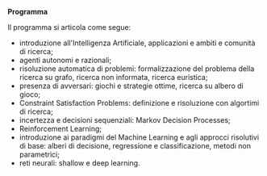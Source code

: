 **Programma**

Il programma si articola come segue:  

- introduzione all'Intelligenza Artificiale, applicazioni e ambiti e comunità di ricerca;
- agenti autonomi e razionali;
- risoluzione automatica di problemi: formalizzazione del problema della ricerca su grafo, ricerca non informata, ricerca euristica;
- presenza di avversari: giochi e strategie ottime, ricerca su albero di gioco;
- Constraint Satisfaction Problems: definizione e risoluzione con algortimi di ricerca;
- incertezza e decisioni sequenziali: Markov Decision Processes;
- Reinforcement Learning;
- introduzione ai paradigmi del Machine Learning e agli approcci risolutivi di base: alberi di decisione, regressione e classificazione, metodi non parametrici;
- reti neurali: shallow e deep learning.